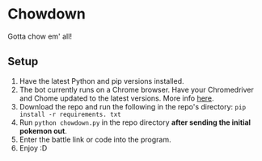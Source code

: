 # Chowdown

Gotta chow em' all!



## Setup

1. Have the latest Python and pip versions installed.
2. The bot currently runs on a Chrome browser. Have your Chromedriver and Chome updated to the latest versions. More info [here](https://chromedriver.chromium.org/downloads).
3. Download the repo and run the following in the repo's directory:
`pip install -r requirements. txt`
4. Run `python chowdown.py` in the repo directory <b> after sending the initial pokemon out</b>.
5. Enter the battle link or code into the program.
6. Enjoy :D
